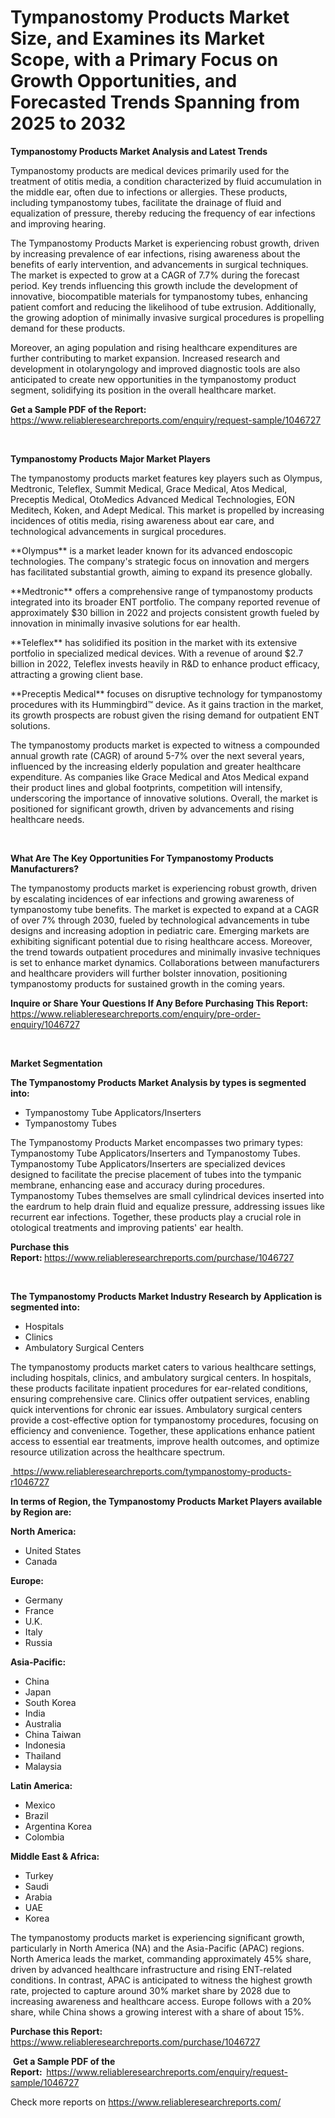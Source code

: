 <p><h1>Tympanostomy Products Market Size, and Examines its Market Scope, with a Primary Focus on Growth Opportunities, and Forecasted Trends Spanning from 2025 to 2032</h1></p><p><strong>Tympanostomy Products Market Analysis and Latest Trends</strong></p>
<p><p>Tympanostomy products are medical devices primarily used for the treatment of otitis media, a condition characterized by fluid accumulation in the middle ear, often due to infections or allergies. These products, including tympanostomy tubes, facilitate the drainage of fluid and equalization of pressure, thereby reducing the frequency of ear infections and improving hearing.</p><p>The Tympanostomy Products Market is experiencing robust growth, driven by increasing prevalence of ear infections, rising awareness about the benefits of early intervention, and advancements in surgical techniques. The market is expected to grow at a CAGR of 7.7% during the forecast period. Key trends influencing this growth include the development of innovative, biocompatible materials for tympanostomy tubes, enhancing patient comfort and reducing the likelihood of tube extrusion. Additionally, the growing adoption of minimally invasive surgical procedures is propelling demand for these products.</p><p>Moreover, an aging population and rising healthcare expenditures are further contributing to market expansion. Increased research and development in otolaryngology and improved diagnostic tools are also anticipated to create new opportunities in the tympanostomy product segment, solidifying its position in the overall healthcare market.</p></p>
<p><strong>Get a Sample PDF of the Report:&nbsp;</strong> <a href="https://www.reliableresearchreports.com/enquiry/request-sample/1046727?utm_campaign=2734&utm_medium=2&utm_source=Github&utm_content=ia&utm_term=22032025&utm_id=tympanostomy-products">https://www.reliableresearchreports.com/enquiry/request-sample/1046727</a></p>
<p>&nbsp;</p>
<p><strong>Tympanostomy Products Major Market Players</strong></p>
<p><p>The tympanostomy products market features key players such as Olympus, Medtronic, Teleflex, Summit Medical, Grace Medical, Atos Medical, Preceptis Medical, OtoMedics Advanced Medical Technologies, EON Meditech, Koken, and Adept Medical. This market is propelled by increasing incidences of otitis media, rising awareness about ear care, and technological advancements in surgical procedures.</p><p>**Olympus** is a market leader known for its advanced endoscopic technologies. The company's strategic focus on innovation and mergers has facilitated substantial growth, aiming to expand its presence globally. </p><p>**Medtronic** offers a comprehensive range of tympanostomy products integrated into its broader ENT portfolio. The company reported revenue of approximately $30 billion in 2022 and projects consistent growth fueled by innovation in minimally invasive solutions for ear health.</p><p>**Teleflex** has solidified its position in the market with its extensive portfolio in specialized medical devices. With a revenue of around $2.7 billion in 2022, Teleflex invests heavily in R&D to enhance product efficacy, attracting a growing client base.</p><p>**Preceptis Medical** focuses on disruptive technology for tympanostomy procedures with its Hummingbird™ device. As it gains traction in the market, its growth prospects are robust given the rising demand for outpatient ENT solutions.</p><p>The tympanostomy products market is expected to witness a compounded annual growth rate (CAGR) of around 5-7% over the next several years, influenced by the increasing elderly population and greater healthcare expenditure. As companies like Grace Medical and Atos Medical expand their product lines and global footprints, competition will intensify, underscoring the importance of innovative solutions. Overall, the market is positioned for significant growth, driven by advancements and rising healthcare needs.</p></p>
<p>&nbsp;</p>
<p><strong>What Are The Key Opportunities For Tympanostomy Products Manufacturers?</strong></p>
<p><p>The tympanostomy products market is experiencing robust growth, driven by escalating incidences of ear infections and growing awareness of tympanostomy tube benefits. The market is expected to expand at a CAGR of over 7% through 2030, fueled by technological advancements in tube designs and increasing adoption in pediatric care. Emerging markets are exhibiting significant potential due to rising healthcare access. Moreover, the trend towards outpatient procedures and minimally invasive techniques is set to enhance market dynamics. Collaborations between manufacturers and healthcare providers will further bolster innovation, positioning tympanostomy products for sustained growth in the coming years.</p></p>
<p><strong>Inquire or Share Your Questions If Any Before Purchasing This Report:</strong> <a href="https://www.reliableresearchreports.com/enquiry/pre-order-enquiry/1046727?utm_campaign=2734&utm_medium=2&utm_source=Github&utm_content=ia&utm_term=22032025&utm_id=tympanostomy-products">https://www.reliableresearchreports.com/enquiry/pre-order-enquiry/1046727</a></p>
<p>&nbsp;</p>
<p><strong>Market Segmentation</strong></p>
<p><strong>The Tympanostomy Products Market Analysis by types is segmented into:</strong></p>
<p><ul><li>Tympanostomy Tube Applicators/Inserters</li><li>Tympanostomy Tubes</li></ul></p>
<p><p>The Tympanostomy Products Market encompasses two primary types: Tympanostomy Tube Applicators/Inserters and Tympanostomy Tubes. Tympanostomy Tube Applicators/Inserters are specialized devices designed to facilitate the precise placement of tubes into the tympanic membrane, enhancing ease and accuracy during procedures. Tympanostomy Tubes themselves are small cylindrical devices inserted into the eardrum to help drain fluid and equalize pressure, addressing issues like recurrent ear infections. Together, these products play a crucial role in otological treatments and improving patients' ear health.</p></p>
<p><strong>Purchase this Report:&nbsp;</strong><a href="https://www.reliableresearchreports.com/purchase/1046727?utm_campaign=2734&utm_medium=2&utm_source=Github&utm_content=ia&utm_term=22032025&utm_id=tympanostomy-products">https://www.reliableresearchreports.com/purchase/1046727</a></p>
<p>&nbsp;</p>
<p><strong>The Tympanostomy Products Market Industry Research by Application is segmented into:</strong></p>
<p><ul><li>Hospitals</li><li>Clinics</li><li>Ambulatory Surgical Centers</li></ul></p>
<p><p>The tympanostomy products market caters to various healthcare settings, including hospitals, clinics, and ambulatory surgical centers. In hospitals, these products facilitate inpatient procedures for ear-related conditions, ensuring comprehensive care. Clinics offer outpatient services, enabling quick interventions for chronic ear issues. Ambulatory surgical centers provide a cost-effective option for tympanostomy procedures, focusing on efficiency and convenience. Together, these applications enhance patient access to essential ear treatments, improve health outcomes, and optimize resource utilization across the healthcare spectrum.</p></p>
<p><a href="https://www.reliableresearchreports.com/tympanostomy-products-r1046727?utm_campaign=2734&utm_medium=2&utm_source=Github&utm_content=ia&utm_term=22032025&utm_id=tympanostomy-products">&nbsp;https://www.reliableresearchreports.com/tympanostomy-products-r1046727</a></p>
<p><strong>In terms of Region, the Tympanostomy Products Market Players available by Region are:</strong></p>
<p>
    <p> <strong> North America: </strong>
        <ul>
            <li>United States</li>
            <li>Canada</li>
        </ul>
        </p> 
    <p> <strong> Europe: </strong>
        <ul>
            <li>Germany</li>
            <li>France</li>
            <li>U.K.</li>
            <li>Italy</li>
            <li>Russia</li>
        </ul>
        </p> 
    <p> <strong> Asia-Pacific: </strong>
        <ul>
            <li>China</li>
            <li>Japan</li>
            <li>South Korea</li>
            <li>India</li>
            <li>Australia</li>
            <li>China Taiwan</li>
            <li>Indonesia</li>
            <li>Thailand</li>
            <li>Malaysia</li>
        </ul>
        </p> 
    <p> <strong> Latin America: </strong>
        <ul>
            <li>Mexico</li>
            <li>Brazil</li>
            <li>Argentina Korea</li>
            <li>Colombia</li>
        </ul>
        </p> 
    <p> <strong> Middle East & Africa: </strong>
        <ul>
            <li>Turkey</li>
            <li>Saudi</li>
            <li>Arabia</li>
            <li>UAE</li>
            <li>Korea</li>
        </ul>
    </p>
    </p>
<p><p>The tympanostomy products market is experiencing significant growth, particularly in North America (NA) and the Asia-Pacific (APAC) regions. North America leads the market, commanding approximately 45% share, driven by advanced healthcare infrastructure and rising ENT-related conditions. In contrast, APAC is anticipated to witness the highest growth rate, projected to capture around 30% market share by 2028 due to increasing awareness and healthcare access. Europe follows with a 20% share, while China shows a growing interest with a share of about 15%.</p></p>
<p><strong>Purchase this Report: </strong><a href="https://www.reliableresearchreports.com/purchase/1046727?utm_campaign=2734&utm_medium=2&utm_source=Github&utm_content=ia&utm_term=22032025&utm_id=tympanostomy-products">https://www.reliableresearchreports.com/purchase/1046727</a></p>
<p>&nbsp;<strong>Get a Sample PDF of the Report:&nbsp;&nbsp;</strong><a href="https://www.reliableresearchreports.com/enquiry/request-sample/1046727?utm_campaign=2734&utm_medium=2&utm_source=Github&utm_content=ia&utm_term=22032025&utm_id=tympanostomy-products">https://www.reliableresearchreports.com/enquiry/request-sample/1046727</a></p>
<p><strong></strong></p>
<p>Check more reports on <a href="https://www.reliableresearchreports.com/?utm_campaign=2734&utm_medium=2&utm_source=Github&utm_content=ia&utm_term=22032025&utm_id=tympanostomy-products">https://www.reliableresearchreports.com/</a></p>